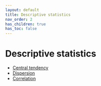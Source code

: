 ```yaml
---
layout: default
title: Descriptive statistics
nav_order: 2
has_children: true
has_toc: false
---
```

# Descriptive statistics


- [Central tendency](descriptive-statistics/central-tendency.md)
- [Dispersion](descriptive-statistics/dispersion.md)
- [Correlation](descriptive-statistics/correlation.md)


<!-- Generated with mdsplit: https://github.com/alandefreitas/mdsplit -->
